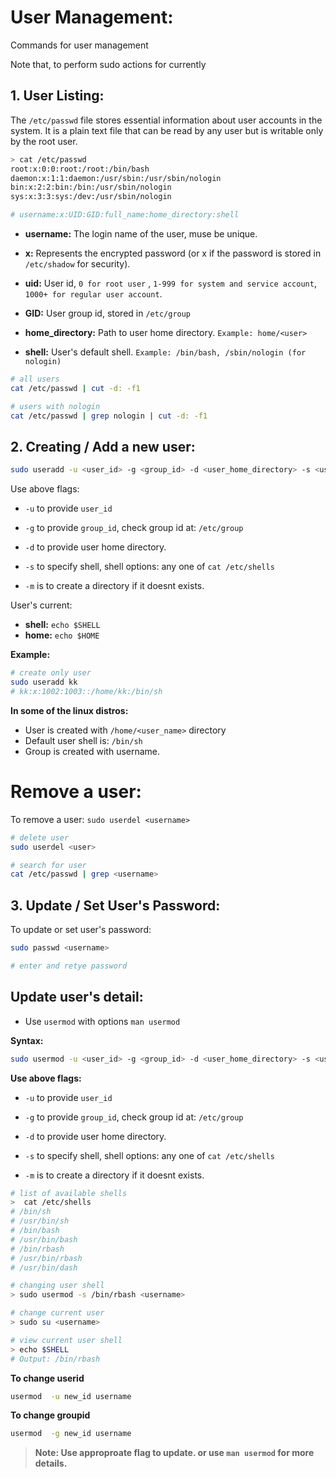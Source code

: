 # User Management:
 
Commands for user management

Note that, to perform sudo actions for currently 

## 1. User Listing:

The `/etc/passwd` file stores essential information about user accounts in the system. It is a plain text file that can be read by any user but is writable only by the root user.

```sh
> cat /etc/passwd
root:x:0:0:root:/root:/bin/bash
daemon:x:1:1:daemon:/usr/sbin:/usr/sbin/nologin
bin:x:2:2:bin:/bin:/usr/sbin/nologin
sys:x:3:3:sys:/dev:/usr/sbin/nologin

# username:x:UID:GID:full_name:home_directory:shell
```

- **username:** The login name of the user, muse be unique.

- **x:** Represents the encrypted password (or x if the password is stored in `/etc/shadow` for security).

- **uid:** User id, `0 for root user` , `1-999 for system and service account`, `1000+ for regular user account`.

- **GID:** User group id, stored in `/etc/group`

- **home_directory:** Path to user home directory. ``Example: home/<user>``

- **shell:** User's default shell. ``Example: /bin/bash, /sbin/nologin (for nologin)``

```sh
# all users
cat /etc/passwd | cut -d: -f1

# users with nologin
cat /etc/passwd | grep nologin | cut -d: -f1
```


## 2. Creating / Add a new user:

```sh
sudo useradd -u <user_id> -g <group_id> -d <user_home_directory> -s <user_shell> -m <username>
```

Use above flags:

- `-u` to provide `user_id`

- `-g` to provide  `group_id`, check group id at: `/etc/group`

- `-d` to provide user home directory.

- `-s` to specify shell, shell options: any one of ``cat /etc/shells``

- `-m` is to create a directory if it doesnt exists.

User's current:

- **shell:** ``echo $SHELL``
- **home:** ``echo $HOME``


**Example:**

```bash
# create only user
sudo useradd kk
# kk:x:1002:1003::/home/kk:/bin/sh
```

**In some of the linux distros:**
- User is created with `/home/<user_name>` directory
- Default user shell is: ``/bin/sh``
- Group is created with username.

# Remove a user:

To remove a user: ``sudo userdel <username>``

```bash
# delete user
sudo userdel <user>

# search for user
cat /etc/passwd | grep <username>
```


## 3. Update / Set User's Password:

To update or set user's password:

```bash
sudo passwd <username>

# enter and retye password
```

## Update user's detail:

- Use ``usermod`` with options ``man usermod``

**Syntax:**

```bash
sudo usermod -u <user_id> -g <group_id> -d <user_home_directory> -s <user_shell>
```

**Use above flags:**

- `-u` to provide `user_id`

- `-g` to provide  `group_id`, check group id at: `/etc/group`

- `-d` to provide user home directory.

- `-s` to specify shell, shell options: any one of ``cat /etc/shells``

- `-m` is to create a directory if it doesnt exists.


```bash
# list of available shells
>  cat /etc/shells 
# /bin/sh
# /usr/bin/sh
# /bin/bash
# /usr/bin/bash
# /bin/rbash
# /usr/bin/rbash
# /usr/bin/dash

# changing user shell
> sudo usermod -s /bin/rbash <username>

# change current user
> sudo su <username>

# view current user shell
> echo $SHELL
# Output: /bin/rbash 
```

**To change userid**

```bash
usermod  -u new_id username
```

**To change groupid**

```bash
usermod  -g new_id username
```

> **Note: Use approproate flag to update. or use ``man usermod`` for more details.**
